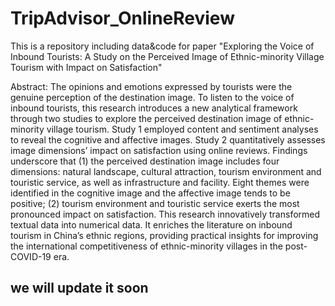 # TripAdvisor_OnlineReview

This is a repository including data&code for paper "Exploring the Voice of Inbound Tourists: A Study on the Perceived Image of Ethnic-minority Village Tourism with Impact on Satisfaction"

Abstract: The opinions and emotions expressed by tourists were the genuine perception of the destination image. To listen to the voice of inbound tourists, this research introduces a new analytical framework through two studies to explore the perceived destination image of ethnic-minority village tourism. Study 1 employed content and sentiment analyses to reveal the cognitive and affective images. Study 2 quantitatively assesses image dimensions’ impact on satisfaction using online reviews. Findings underscore that (1) the perceived destination image includes four dimensions: natural landscape, cultural attraction, tourism environment and touristic service, as well as infrastructure and facility. Eight themes were identified in the cognitive image and the affective image tends to be positive; (2) tourism environment and touristic service exerts the most pronounced impact on satisfaction. This research innovatively transformed textual data into numerical data. It enriches the literature on inbound tourism in China’s ethnic regions, providing practical insights for improving the international competitiveness of ethnic-minority villages in the post-COVID-19 era.

## we will update it soon

